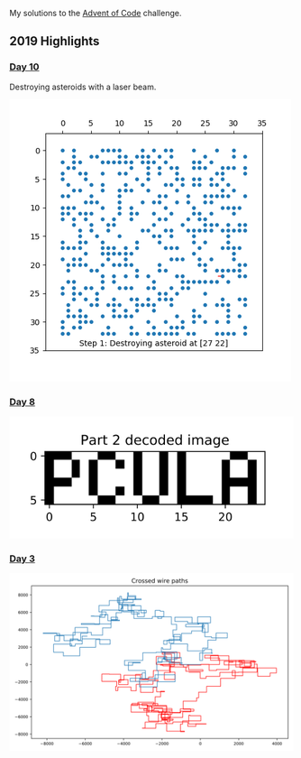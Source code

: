 My solutions to the [Advent of Code](https://adventofcode.com/) challenge. 

## 2019 Highlights
### [Day 10](https://adventofcode.com/2019/day/10)
Destroying asteroids with a laser beam. 

![Part 2](aoc2019/2019_10_animation.gif) 

### [Day 8](https://adventofcode.com/2019/day/8)

![Part 2](aoc2019/2019_08_2_img.svg) 

### [Day 3](https://adventofcode.com/2019/day/3)
![Part 2](aoc2019/2019_03_wires.svg)
